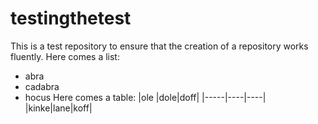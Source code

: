 # testingthetest
This is a test repository to ensure that the creation of a repository works fluently. Here comes a list:
- abra
- cadabra
- hocus
Here comes a table:
|ole |dole|doff|
|-----|----|----|
|kinke|lane|koff|